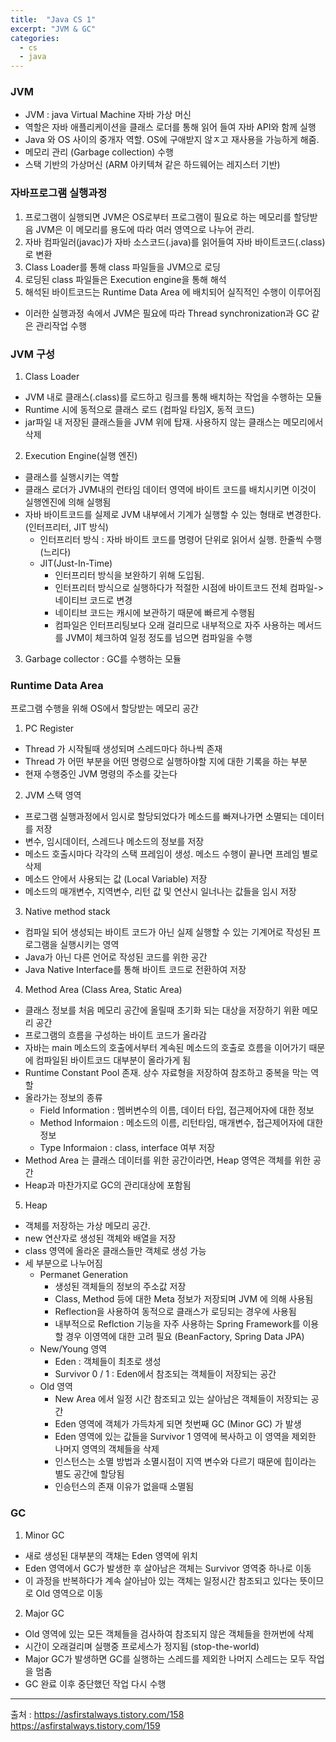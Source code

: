 ```yaml
---
title:  "Java CS 1"
excerpt: "JVM & GC"
categories:
  - cs
  - java
---
```

### JVM
- JVM : java Virtual Machine 자바 가상 머신
- 역할은 자바 애플리케이션을 클래스 로더를 통해 읽어 들여 자바 API와 함께 실행
- Java 와 OS 사이의 중개자 역할. OS에 구애받지 않ㅈ고 재사용을 가능하게 해줌.
- 메모리 관리 (Garbage collection) 수행
- 스택 기반의 가상머신 (ARM 아키텍쳐 같은 하드웨어는 레지스터 기반)

### 자바프로그램 실행과정
1. 프로그램이 실행되면 JVM은 OS로부터 프로그램이 필요로 하는 메모리를 할당받음
    JVM은 이 메모리를 용도에 따라 여러 영역으로 나누어 관리.
2. 자바 컴파일러(javac)가 자바 소스코드(.java)를 읽어들여 자바 바이트코드(.class)로 변환
3. Class Loader를 통해 class 파일들을 JVM으로 로딩
4. 로딩된 class 파일들은 Execution engine을 통해 해석
5. 해석된 바이트코드는 Runtime Data Area 에 배치되어 실직적인 수행이 이루어짐
+ 이러한 실행과정 속에서 JVM은 필요에 따라 Thread synchronization과 GC 같은 관리작업 수행

### JVM 구성
1. Class Loader
+ JVM 내로 클래스(.class)를 로드하고 링크를 통해 배치하는 작업을 수행하는 모듈
+ Runtime 시에 동적으로 클래스 로드 (컴파일 타임X, 동적 코드)
+ jar파일 내 저장된 클래스들을 JVM 위에 탑재. 사용하지 않는 클래스는 메모리에서 삭제

2. Execution Engine(실행 엔진)
+ 클래스를 실행시키는 역할
+ 클래스 로더가 JVM내의 런타임 데이터 영역에 바이트 코드를 배치시키면 이것이 실행엔진에 의해 실행됨
+ 자바 바이트코드를 실제로 JVM 내부에서 기계가 실행할 수 있는 형태로 변경한다. (인터프리터, JIT 방식)
  + 인터프리터 방식 : 자바 바이트 코드를 명령어 단위로 읽어서 실행. 한줄씩 수행 (느리다)
  + JIT(Just-In-Time) 
    + 인터프리터 방식을 보완하기 위해 도입됨.
    + 인터프리터 방식으로 실행하다가 적절한 시점에 바이트코드 전체 컴파일->네이티브 코드로 변경
    + 네이티브 코드는 캐시에 보관하기 때문에 빠르게 수행됨
    + 컴파일은 인터프리팅보다 오래 걸리므로 내부적으로 자주 사용하는 메서드를 JVM이 체크하여 일정 정도를 넘으면 컴파일을 수행

3. Garbage collector : GC를 수행하는 모듈

### Runtime Data Area
프로그램 수행을 위해 OS에서 할당받는 메모리 공간

1. PC Register
+ Thread 가 시작될때 생성되며 스레드마다 하나씩 존재
+ Thread 가 어떤 부분을 어떤 명령으로 실행하야할 지에 대한 기록을 하는 부분
+ 현재 수행중인 JVM 명령의 주소를 갖는다

2. JVM 스택 영역
+ 프로그램 실행과정에서 임시로 할당되었다가 메소드를 빠져나가면 소멸되는 데이터를 저장
+ 변수, 임시데이터, 스레드나 메소드의 정보를 저장
+ 메소드 호출시마다 각각의 스택 프레임이 생성. 메소드 수행이 끝나면 프레임 별로 삭제
+ 메소드 안에서 사용되는 값 (Local Variable) 저장
+ 메소드의 매개변수, 지역변수, 리턴 값 및 연산시 일너나는 값들을 임시 저장

3. Native method stack
+ 컴파일 되어 생성되는 바이트 코드가 아닌 실제 실행할 수 있는 기계어로 작성된 프로그램을 실행시키는 영역
+ Java가 아닌 다른 언어로 작성된 코드를 위한 공간
+ Java Native Interface를 통해 바이트 코드로 전환하여 저장

4. Method Area (Class Area, Static Area)
+ 클래스 정보를 처음 메모리 공간에 올릴때 초기화 되는 대상을 저장하기 위환 메모리 공간
+ 프로그램의 흐름을 구성하는 바이트 코드가 올라감
+ 자바는 main 메소드의 호출에서부터 계속된 메소드의 호출로 흐름을 이어가기 때문에 컴파일된 바이트코드 대부분이 올라가게 됨
+ Runtime Constant Pool 존재. 상수 자료형을 저장하여 참조하고 중복을 막는 역할
+ 올라가는 정보의 종류
  + Field Information : 멤버변수의 이름, 데이터 타입, 접근제어자에 대한 정보
  + Method Informaion : 메소드의 이름, 리턴타임, 매개변수, 접근제어자에 대한 정보
  + Type Informaion : class, interface 여부 저장
+ Method Area 는 클래스 데이터를 위한 공간이라면, Heap 영역은 객체를 위한 공간
+ Heap과 마찬가지로 GC의 관리대상에 포함됨

5. Heap
+ 객체를 저장하는 가상 메모리 공간.
+ new 연산자로 생성된 객체와 배열을 저장
+ class 영역에 올라온 클래스들만 객체로 생성 가능
+ 세 부분으로 나누어짐
  + Permanet Generation
    + 생성된 객체들의 정보의 주소값 저장
    + Class, Method 등에 대한 Meta 정보가 저장되며 JVM 에 의해 사용됨
    + Reflection을 사용하여 동적으로 클래스가 로딩되는 경우에 사용됨
    + 내부적으로 Reflction 기능을 자주 사용하는 Spring Framework를 이용할 경우 이영역에 대한 고려 필요 (BeanFactory, Spring Data JPA)
  + New/Young 영역
    + Eden : 객체들이 최초로 생성
    + Survivor 0 / 1 : Eden에서 참조되는 객체들이 저장되는 공간
  + Old 영역
    + New Area 에서 일정 시간 참조되고 있는 살아남은 객체들이 저장되는 공간
    + Eden 영역에 객체가 가득차게 되면 첫번째 GC (Minor GC) 가 발생
    + Eden 영역에 있는 값들을 Survivor 1 영역에 복사하고 이 영역을 제외한 나머지 영역의 객체들을 삭제
    + 인스턴스는 소멸 방법과 소멸시점이 지역 변수와 다르기 때문에 힙이라는 별도 공간에 할당됨
    + 인승턴스의 존재 이유가 없을때 소멸됨

### GC
1. Minor GC
+ 새로 생성된 대부분의 객채는 Eden 영역에 위치
+ Eden 영역에서 GC가 발생한 후 살아남은 객체는 Survivor 영역중 하나로 이동
+ 이 과정을 반복하다가 계속 살아남아 있는 객체는 일정시간 참조되고 있다는 뜻이므로 Old 영역으로 이동

2. Major GC
+ Old 영역에 있는 모든 객체들을 검사하여 참조되지 않은 객체들을 한꺼번에 삭제
+ 시간이 오래걸리며 실행중 프로세스가 정지됨 (stop-the-world)
+ Major GC가 발생하면 GC를 실행하는 스레드를 제외한 나머지 스레드는 모두 작업을 멈춤
+ GC 완료 이후 중단했던 작업 다시 수행



***
출처 : https://asfirstalways.tistory.com/158
https://asfirstalways.tistory.com/159
